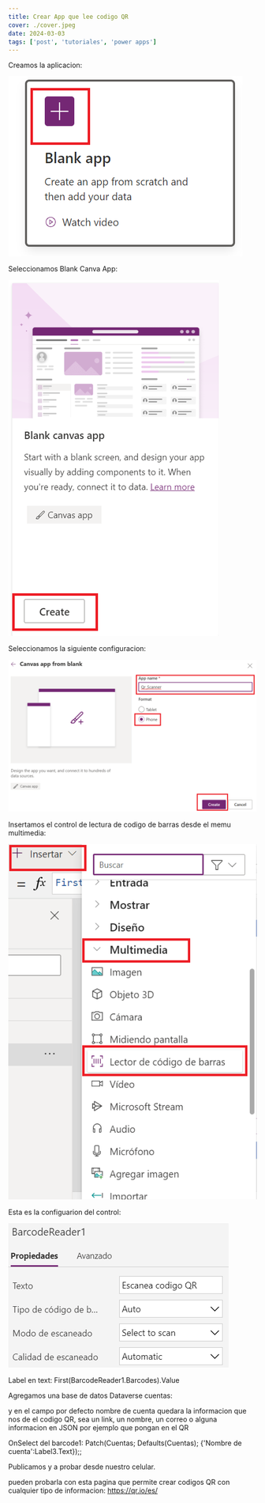 ```yaml
---
title: Crear App que lee codigo QR
cover: ./cover.jpeg
date: 2024-03-03
tags: ['post', 'tutoriales', 'power apps']
---
```


Creamos la aplicacion:

![Creacion de App](1.png "Creacion de App")

Seleccionamos Blank Canva App:

![Blank Canva App](2.png "Blank Canva App")

Seleccionamos la siguiente configuracion:

![config](3.png "config")

Insertamos el control de lectura de codigo de barras desde el memu multimedia:

![control lectura codigo de barras](4.png "control lectura codigo de barras")

Esta es la configuarion del control:

![configuracion control lectura de codigo de barras](5.png "configuracion control lectura de codigo de barras")

Label en text: First(BarcodeReader1.Barcodes).Value

Agregamos una base de datos Dataverse cuentas:

y en el campo por defecto nombre de cuenta quedara la informacion que nos de el codigo QR, sea un link, un nombre, un correo o alguna informacion en JSON por ejemplo que pongan en el QR

OnSelect del barcode1: Patch(Cuentas; Defaults(Cuentas); {'Nombre de cuenta':Label3.Text});;

Publicamos y a probar desde nuestro celular.

pueden probarla con esta pagina que permite crear codigos QR con cualquier tipo de informacion: https://qr.io/es/


